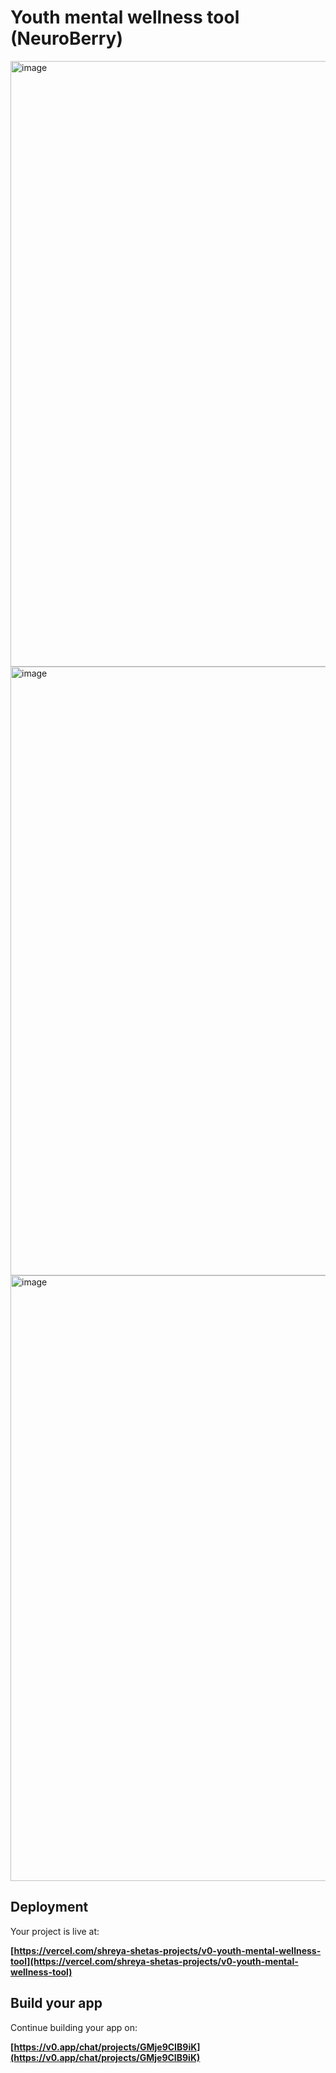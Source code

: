 # Youth mental wellness tool (NeuroBerry)

<img width="1133" height="969" alt="image" src="https://github.com/user-attachments/assets/008f0275-3e99-4dd8-85aa-937666e21f27" />
<img width="1794" height="974" alt="image" src="https://github.com/user-attachments/assets/447de1c0-eb6f-4f3b-92bf-6cc2863fa510" />
<img width="1893" height="969" alt="image" src="https://github.com/user-attachments/assets/ff1f49ad-fda9-4523-b0a9-7b6c4429ee28" />


## Deployment

Your project is live at:

**[https://vercel.com/shreya-shetas-projects/v0-youth-mental-wellness-tool](https://vercel.com/shreya-shetas-projects/v0-youth-mental-wellness-tool)**

## Build your app

Continue building your app on:

**[https://v0.app/chat/projects/GMje9CIB9iK](https://v0.app/chat/projects/GMje9CIB9iK)**


